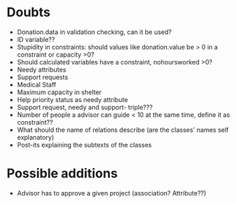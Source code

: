 # Doubts

- Donation.data in validation checking, can it be used? 
- ID variable??
- Stupidity in constraints: should values like donation.value be > 0 in a constraint or capacity >0?
- Should calculated variables have a constraint, nohoursworked >0?
- Needy attributes 
- Support requests
- Medical Staff
- Maximum capacity in shelter
- Help priority status as needy attribute 
- Support request, needy and support- triple???
- Number of people a advisor can guide < 10 at the same time, define it as constraint??
- What should the name of relations describe (are the classes' names self explanatory)
- Post-its explaining the subtexts of the classes

# Possible additions
- Advisor has to approve a given project (association? Attribute??)
